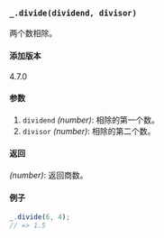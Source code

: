 ### `_.divide(dividend, divisor)`[​](#_dividedividend-divisor "_dividedividend-divisor的直接链接")

两个数相除。

#### 添加版本

4.7.0

#### 参数

1.  `dividend` _(number)_: 相除的第一个数。
2.  `divisor` _(number)_: 相除的第二个数。

#### 返回

_(number)_: 返回商数。

#### 例子

```js
_.divide(6, 4);
// => 1.5

```